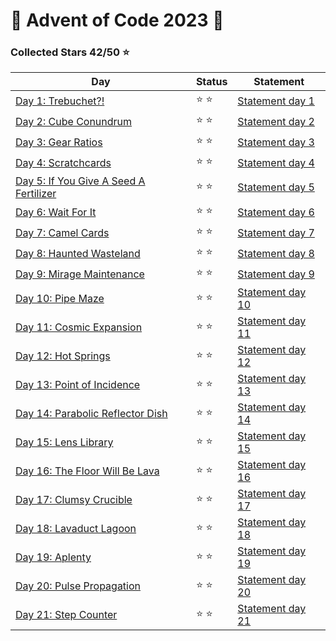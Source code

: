 # 🎄 Advent of Code 2023 🎄

### Collected Stars 42/50 ⭐

| Day                                                                 | Status | Statement                                                |
| ------------------------------------------------------------------- | ------ | -------------------------------------------------------- |
| [Day 1: Trebuchet?!](./solutions/code.day01.py)                     | ⭐ ⭐  | [Statement day 1](https://adventofcode.com/2023/day/1)   |
| [Day 2: Cube Conundrum](./solutions/code.day02.py)                  | ⭐ ⭐  | [Statement day 2](https://adventofcode.com/2023/day/2)   |
| [Day 3: Gear Ratios](./solutions/code.day03.py)                     | ⭐ ⭐  | [Statement day 3](https://adventofcode.com/2023/day/3)   |
| [Day 4: Scratchcards](./solutions/code.day04.py)                    | ⭐ ⭐  | [Statement day 4](https://adventofcode.com/2023/day/4)   |
| [Day 5: If You Give A Seed A Fertilizer](./solutions/code.day05.py) | ⭐ ⭐  | [Statement day 5](https://adventofcode.com/2023/day/5)   |
| [Day 6: Wait For It](./solutions/code.day06.py)                     | ⭐ ⭐  | [Statement day 6](https://adventofcode.com/2023/day/6)   |
| [Day 7: Camel Cards](./solutions/code.day07.py)                     | ⭐ ⭐  | [Statement day 7](https://adventofcode.com/2023/day/7)   |
| [Day 8: Haunted Wasteland](./solutions/code.day08.py)               | ⭐ ⭐  | [Statement day 8](https://adventofcode.com/2023/day/8)   |
| [Day 9: Mirage Maintenance](./solutions/code.day09.py)              | ⭐ ⭐  | [Statement day 9](https://adventofcode.com/2023/day/9)   |
| [Day 10: Pipe Maze](./solutions/code.day10.py)                      | ⭐ ⭐  | [Statement day 10](https://adventofcode.com/2023/day/10) |
| [Day 11: Cosmic Expansion](./solutions/code.day11.py)               | ⭐ ⭐  | [Statement day 11](https://adventofcode.com/2023/day/11) |
| [Day 12: Hot Springs](./solutions/code.day12.py)                    | ⭐ ⭐  | [Statement day 12](https://adventofcode.com/2023/day/12) |
| [Day 13: Point of Incidence](./solutions/code.day13.py)             | ⭐ ⭐  | [Statement day 13](https://adventofcode.com/2023/day/13) |
| [Day 14: Parabolic Reflector Dish](./solutions/code.day14.py)       | ⭐ ⭐  | [Statement day 14](https://adventofcode.com/2023/day/14) |
| [Day 15: Lens Library](./solutions/code.day15.py)                   | ⭐ ⭐  | [Statement day 15](https://adventofcode.com/2023/day/15) |
| [Day 16: The Floor Will Be Lava](./solutions/code.day16.py)         | ⭐ ⭐  | [Statement day 16](https://adventofcode.com/2023/day/16) |
| [Day 17: Clumsy Crucible](./solutions/code.day17.py)                | ⭐ ⭐  | [Statement day 17](https://adventofcode.com/2023/day/17) |
| [Day 18: Lavaduct Lagoon](./solutions/code.day18.py)                | ⭐ ⭐  | [Statement day 18](https://adventofcode.com/2023/day/18) |
| [Day 19: Aplenty](./solutions/code.day19.py)                        | ⭐ ⭐  | [Statement day 19](https://adventofcode.com/2023/day/19) |
| [Day 20: Pulse Propagation](./solutions/code.day20.py)              | ⭐ ⭐  | [Statement day 20](https://adventofcode.com/2023/day/20) |
| [Day 21: Step Counter](./solutions/code.day21.py)                   | ⭐ ⭐  | [Statement day 21](https://adventofcode.com/2023/day/21) |
